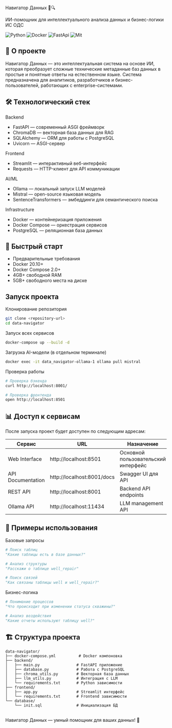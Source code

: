 
Навигатор Данных 🧠🔍

ИИ-помощник для интеллектуального анализа данных и бизнес-логики ИС ОДС


![Python](https://img.shields.io/badge/Python-3.11-blue.svg)
![Docker](https://img.shields.io/badge/Docker-Compose-green.svg)
![FastApi](https://img.shields.io/badge/FastAPI-0.104-teal.svg)
![Mit](https://img.shields.io/badge/License-MIT-yellow.svg)

## 📖 О проекте
Навигатор Данных — это интеллектуальная система на основе ИИ, которая преобразует сложные технические метаданные баз данных в простые и понятные ответы на естественном языке. 
Система предназначена для аналитиков, разработчиков и бизнес-пользователей, работающих с enterprise-системами.


## 🛠️ Технологический стек
Backend
- FastAPI — современный ASGI фреймворк
- ChromaDB — векторная база данных для RAG
- SQLAlchemy — ORM для работы с PostgreSQL
- Uvicorn — ASGI-сервер

Frontend
- Streamlit — интерактивный веб-интерфейс
- Requests — HTTP-клиент для API коммуникации

AI/ML
- Ollama — локальный запуск LLM моделей
- Mistral — open-source языковая модель
- SentenceTransformers — эмбеддинги для семантического поиска

Infrastructure
- Docker — контейнеризация приложения
- Docker Compose — оркестрация сервисов
- PostgreSQL — реляционная база данных

## 🚀 Быстрый старт
- Предварительные требования
- Docker 20.10+
- Docker Compose 2.0+
- 4GB+ свободной RAM
- 5GB+ свободного места на диске


## Запуск проекта
Клонирование репозитория
```bash
git clone <repository-url>
cd data-navigator
```

Запуск всех сервисов
```bash
docker-compose up --build -d
```

Загрузка AI-модели (в отдельном терминале)

```bash
docker exec -it data_navigator-ollama-1 ollama pull mistral
```

Проверка работы
```bash
# Проверка бэкенда
curl http://localhost:8001/

# Проверка фронтенда
open http://localhost:8501
```
## 📊 Доступ к сервисам
После запуска проект будет доступен по следующим адресам:


| Сервис | URL | Назначение |
| ------ | --- | ---------- |
| Web Interface |	http://localhost:8501 |	Основной пользовательский интерфейс |
| API Documentation	| http://localhost:8001/docs	| Swagger UI для API |
| REST API	| http://localhost:8001	| Backend API endpoints |
| Ollama API	| http://localhost:11434	| LLM management API |


## 🎯 Примеры использования
Базовые запросы
```python
# Поиск таблиц
"Какие таблицы есть в базе данных?"

# Анализ структуры  
"Расскажи о таблице well_repair"

# Поиск связей
"Как связаны таблицы well и well_repair?"
```

Бизнес-логика
```python
# Понимание процессов
"Что происходит при изменении статуса скважины?"

# Анализ воздействия
"Какие отчеты используют таблицу well?"
```

## 🏗️ Структура проекта

```text
data-navigator/
├── docker-compose.yml          # Docker компоновка
├── backend/
│   ├── main.py                # FastAPI приложение
│   ├── database.py            # Работа с PostgreSQL
│   ├── chroma_utils.py        # Векторная база данных
│   ├── llm_utils.py           # Интеграция с LLM
│   └── requirements.txt       # Python зависимости
├── frontend/
│   ├── app.py                 # Streamlit интерфейс
│   └── requirements.txt       # Frontend зависимости
└── database/
    └── init.sql               # Инициализация БД
```

##

Навигатор Данных — умный помощник для ваших данных! 🚀
